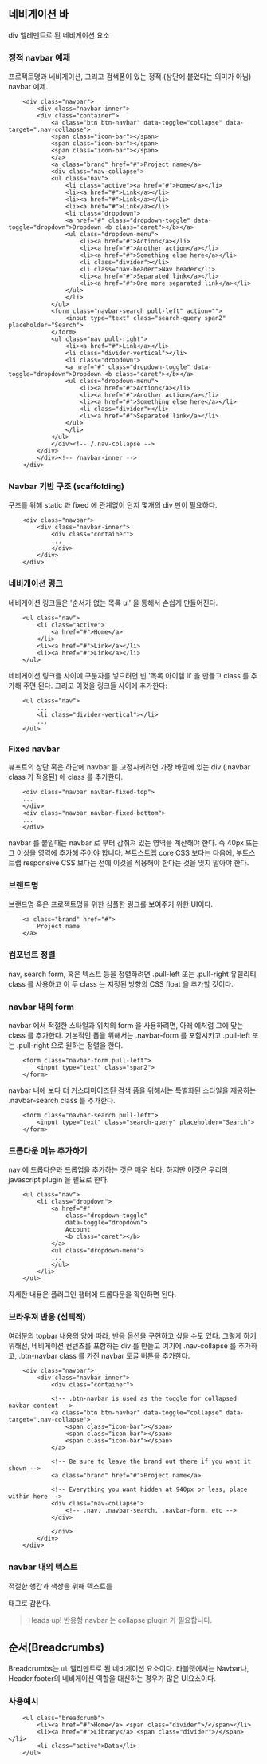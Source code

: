 <!--
layout: 'post'
section: 'Cornerstone Framework'
title: '네비게이션 바'
outline: '네비게이션 바'
date: '2012-11-16'
tagstr: 'widget'
subsection: ‘본문’
order: '[4, 2, 3]'
thumbnail: '4.2.03.navagation_bar.png'
-->

## 네비게이션 바

div 엘레멘트로 된 네비게이션 요소

### 정적 navbar 예제

프로젝트명과 네비게이션, 그리고 검색폼이 있는 정적 (상단에 붙었다는 의미가 아님) navbar 예제.

``` cm
	<div class="navbar">
        <div class="navbar-inner">
        <div class="container">
            <a class="btn btn-navbar" data-toggle="collapse" data-target=".nav-collapse">
            <span class="icon-bar"></span>
            <span class="icon-bar"></span>
            <span class="icon-bar"></span>
            </a>
            <a class="brand" href="#">Project name</a>
            <div class="nav-collapse">
            <ul class="nav">
                <li class="active"><a href="#">Home</a></li>
                <li><a href="#">Link</a></li>
                <li><a href="#">Link</a></li>
                <li><a href="#">Link</a></li>
                <li class="dropdown">
                <a href="#" class="dropdown-toggle" data-toggle="dropdown">Dropdown <b class="caret"></b></a>
                <ul class="dropdown-menu">
                    <li><a href="#">Action</a></li>
                    <li><a href="#">Another action</a></li>
                    <li><a href="#">Something else here</a></li>
                    <li class="divider"></li>
                    <li class="nav-header">Nav header</li>
                    <li><a href="#">Separated link</a></li>
                    <li><a href="#">One more separated link</a></li>
                </ul>
                </li>
            </ul>
            <form class="navbar-search pull-left" action="">
                <input type="text" class="search-query span2" placeholder="Search">
            </form>
            <ul class="nav pull-right">
                <li><a href="#">Link</a></li>
                <li class="divider-vertical"></li>
                <li class="dropdown">
                <a href="#" class="dropdown-toggle" data-toggle="dropdown">Dropdown <b class="caret"></b></a>
                <ul class="dropdown-menu">
                    <li><a href="#">Action</a></li>
                    <li><a href="#">Another action</a></li>
                    <li><a href="#">Something else here</a></li>
                    <li class="divider"></li>
                    <li><a href="#">Separated link</a></li>
                </ul>
                </li>
            </ul>
            </div><!-- /.nav-collapse -->
        </div>
        </div><!-- /navbar-inner -->
    </div>
```

### Navbar 기반 구조 (scaffolding)

구조를 위해 static 과 fixed 에 관계없이 단지 몇개의 div 만이 필요하다. 

```
    <div class="navbar">
        <div class="navbar-inner">
            <div class="container">
            ...
            </div>
        </div>
    </div>
```


### 네비게이션 링크

네비게이션 링크들은 '순서가 없는 목록 ul' 을 통해서 손쉽게 만들어진다.

```
    <ul class="nav">
        <li class="active">
            <a href="#">Home</a>
        </li>
        <li><a href="#">Link</a></li>
        <li><a href="#">Link</a></li>
    </ul>
```

네비게이션 링크들 사이에 구분자를 넣으려면 빈 '목록 아이템 li' 을 만들고 class 를 추가해 주면 된다. 그리고 이것을 링크들 사이에 추가한다:

```
    <ul class="nav">
        ...
        <li class="divider-vertical"></li>
        ...
    </ul>
```

### Fixed navbar

뷰포트의 상단 혹은 하단에 navbar 를 고정시키려면 가장 바깥에 있는 div (.navbar class 가 적용된) 에 class 를 추가한다.

```
    <div class="navbar navbar-fixed-top">
    ...
    </div>
    <div class="navbar navbar-fixed-bottom">
    ...
    </div>
```

navbar 를 붙일때는 navbar 로 부터 감춰져 있는 영역을 계산해야 한다. 즉 40px 또는 그 이상을 <body> 영역에 추가해 주어야 합니다. 부트스트랩 core CSS 보다는 다음에, 부트스트랩 responsive CSS 보다는 전에 이것을 적용해야 한다는 것을 잊지 말아야 한다.

### 브랜드명

브랜드명 혹은 프로젝트명을 위한 심플한 링크를 보여주기 위한 UI이다.

```
    <a class="brand" href="#">
    	Project name
    </a>
```

### 컴포넌트 정렬

nav, search form, 혹은 텍스트 등을 정렬하려면 .pull-left 또는 .pull-right 유틸리티 class 를 사용하고 이 두 class 는 지정된 방향의 CSS float 을 추가할 것이다.

### navbar 내의 form

navbar 에서 적절한 스타일과 위치의 form 을 사용하려면, 아래 예처럼 그에 맞는 class 를 추가한다. 기본적인 폼을 위해서는 .navbar-form 를 포함시키고 .pull-left 또는 .pull-right 으로 원하는 정렬을 한다.

```
    <form class="navbar-form pull-left">
   	 	<input type="text" class="span2">
    </form>
```
navbar 내에 보다 더 커스터마이즈된 검색 폼을 위해서는 특별화된 스타일을 제공하는 .navbar-search class 를 추가한다.

```
    <form class="navbar-search pull-left">
    	<input type="text" class="search-query" placeholder="Search">
    </form>
```


### 드롭다운 메뉴 추가하기

nav 에 드롭다운과 드롭업을 추가하는 것은 매우 쉽다. 하지만 이것은 우리의 javascript plugin 을 필요로 한다.

```
    <ul class="nav">
        <li class="dropdown">
            <a href="#"
                class="dropdown-toggle"
                data-toggle="dropdown">
                Account
                <b class="caret"></b>
            </a>
            <ul class="dropdown-menu">
            ...
            </ul>
        </li>
    </ul>
```

자세한 내용은 플러그인 챕터에 드롭다운을 확인하면 된다.

### 브라우져 반응 (선택적)

여러분의 topbar 내용의 양에 따라, 반응 옵션을 구현하고 싶을 수도 있다. 그렇게 하기 위해선, 네비게이션 컨텐츠를 포함하는 div 를 만들고 여기에 .nav-collapse 를 추가하고, .btn-navbar class 를 가진 navbar 토글 버튼을 추가한다.

```
    <div class="navbar">
        <div class="navbar-inner">
            <div class="container">
        
            <!-- .btn-navbar is used as the toggle for collapsed navbar content -->
            <a class="btn btn-navbar" data-toggle="collapse" data-target=".nav-collapse">
                <span class="icon-bar"></span>
                <span class="icon-bar"></span>
                <span class="icon-bar"></span>
            </a>
        
            <!-- Be sure to leave the brand out there if you want it shown -->
            <a class="brand" href="#">Project name</a>
        
            <!-- Everything you want hidden at 940px or less, place within here -->
            <div class="nav-collapse">
                <!-- .nav, .navbar-search, .navbar-form, etc -->
            </div>
        
            </div>
        </div>
    </div>
```


### navbar 내의 텍스트

적절한 행간과 색상을 위해 텍스트를 <p> 태그로 감싼다.

> Heads up! 반응형 navbar 는 collapse plugin 가 필요합니다.

## 순서(Breadcrumbs)

Breadcrumbs는 `ul` 엘리멘트로 된 네비게이션 요소이다. 타블랫에서는 Navbar나, Header,footer의 네비게이션 역할을 대신하는 경우가 많은 UI요소이다.

### 사용예시 

``` cm
    <ul class="breadcrumb">
        <li><a href="#">Home</a> <span class="divider">/</span></li>
        <li><a href="#">Library</a> <span class="divider">/</span></li>
        <li class="active">Data</li>
    </ul>
```
